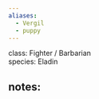 ```yaml
---
aliases:
  - Vergil
  - puppy
---
```


class: Fighter / Barbarian <br/>
species: Eladin <br/>
## notes:

